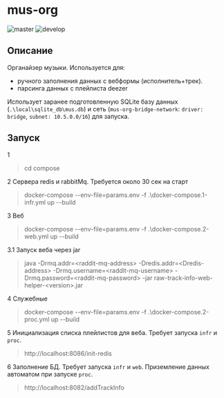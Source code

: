 # mus-org
![master](https://github.com/vlarr/mus-org/workflows/master/badge.svg) 
![develop](https://github.com/vlarr/mus-org/workflows/develop/badge.svg)

## Описание

Органайзер музыки. Используется для:
- ручного заполнения данных с вебформы (исполнитель+трек).
- парсинга данных с плейлиста deezer
 
Использует заранее подготовленную SQLite базу данных (`.\local\sqlite_db\mus.db`) и
 сеть (`mus-org-bridge-network`: `driver: bridge`, `subnet: 10.5.0.0/16`) для запуска.

## Запуск

1

> cd compose 

2 Сервера redis и rabbitMq. Требуется около 30 сек на старт

> docker-compose --env-file=params.env -f .\docker-compose.1-infr.yml up --build

3 Веб
> docker-compose --env-file=params.env -f .\docker-compose.2-web.yml up --build

3.1 Запуск веба через jar

> java -Drmq.addr=\<raddit-mq-address> -Dredis.addr=\<Dredis-address> -Drmq.username=\<raddit-mq-username> -Drmq.password=\<raddit-mq-password> -jar raw-track-info-web-helper-\<version\>.jar

4 Служебные
> docker-compose --env-file=params.env -f .\docker-compose.2-proc.yml up --build

5 Инициализация списка плейлистов для веба. Требует запуска `infr` и `proc`.
> http://localhost:8086/init-redis

6 Заполнение БД. Требует запуска `infr` и `web`. Приземление данных автоматом при запуске `proc`. 
> http://localhost:8082/addTrackInfo